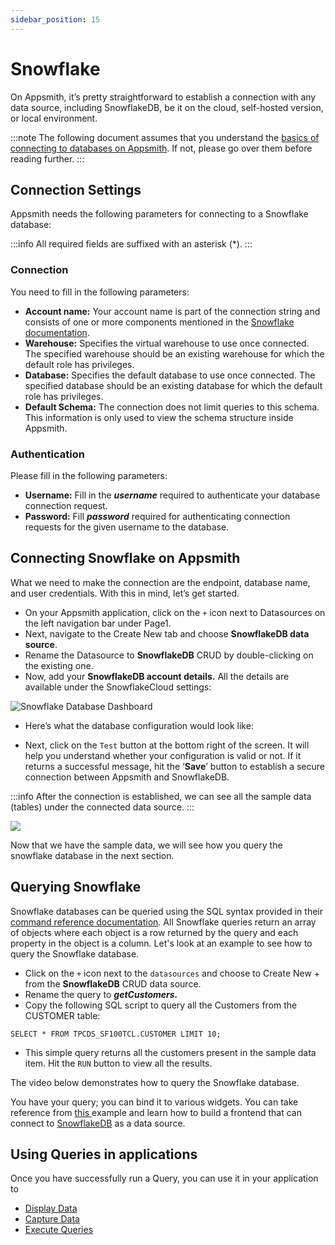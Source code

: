 ```yaml
---
sidebar_position: 15
---
```

# Snowflake

On Appsmith, it’s pretty straightforward to establish a connection with any data source, including SnowflakeDB, be it on the cloud, self-hosted version, or local environment.

:::note
The following document assumes that you understand the [basics of connecting to databases on Appsmith](/core-concepts/connecting-to-data-sources/connecting-to-databases.md#connecting-to-a-database). If not, please go over them before reading further.
:::

## Connection Settings

Appsmith needs the following parameters for connecting to a Snowflake database:

:::info
All required fields are suffixed with an asterisk (\*).
:::

### **Connection**

You need to fill in the following parameters:

* **Account name:** Your account name is part of the connection string and consists of one or more components mentioned in the [Snowflake documentation](https://docs.snowflake.com/en/user-guide/admin-account-identifier.html).
* **Warehouse:** Specifies the virtual warehouse to use once connected. The specified warehouse should be an existing warehouse for which the default role has privileges.
* **Database:** Specifies the default database to use once connected. The specified database should be an existing database for which the default role has privileges.
* **Default Schema:** The connection does not limit queries to this schema. This information is only used to view the schema structure inside Appsmith.

### **Authentication**

Please fill in the following parameters:

* **Username:** Fill in the _**username**_ required to authenticate your database connection request.
* **Password:** Fill _**password**_ required for authenticating connection requests for the given username to the database.

## Connecting Snowflake on Appsmith <a href="#heading-getting-started-connecting-snowflake-on-appsmith" id="heading-getting-started-connecting-snowflake-on-appsmith"></a>

What we need to make the connection are the endpoint, database name, and user credentials. With this in mind, let’s get started.

* On your Appsmith application, click on the `+` icon next to Datasources on the left navigation bar under Page1.
* Next, navigate to the Create New tab and choose **SnowflakeDB data source**.
* Rename the Datasource to **SnowflakeDB** CRUD by double-clicking on the existing one.
* Now, add your **SnowflakeDB account details.** All the details are available under the SnowflakeCloud settings:

![Snowflake Database Dashboard](/img/Snowflake_db_.jpeg)

* Here’s what the database configuration would look like:

<VideoEmbed host="youtube" videoId="7ZFvDXiIez0" title="Connecting Snowflake on Appsmith" caption="Connecting Snowflake on Appsmith"/>

* Next, click on the `Test` button at the bottom right of the screen. It will help you understand whether your configuration is valid or not. If it returns a successful message, hit the ‘**Save**’ button to establish a secure connection between Appsmith and SnowflakeDB.

:::info
After the connection is established, we can see all the sample data (tables) under the connected data source.
:::

![](/img/Snowflake_db_crud_sa9.jpeg)

Now that we have the sample data, we will see how you query the snowflake database in the next section.

## Querying Snowflake

Snowflake databases can be queried using the SQL syntax provided in their [command reference documentation](https://docs.snowflake.com/en/sql-reference-commands.html). All Snowflake queries return an array of objects where each object is a row returned by the query and each property in the object is a column. Let's look at an example to see how to query the Snowflake database.

* Click on the `+` icon next to the `datasources` and choose to Create New + from the **SnowflakeDB** CRUD data source.
* Rename the query to _**getCustomers.**_
* Copy the following SQL script to query all the Customers from the CUSTOMER table:

```
SELECT * FROM TPCDS_SF100TCL.CUSTOMER LIMIT 10;
```

* This simple query returns all the customers present in the sample data item. Hit the `RUN` button to view all the results.

The video below demonstrates how to query the Snowflake database.

<VideoEmbed host="youtube" videoId="JXOS1dJU8ZM" title="Querying Snowflake" caption="Querying Snowflake"/>

You have your query; you can bind it to various widgets. You can take reference from [this ](https://appsmith.hashnode.dev/a-simple-front-end-for-your-snowflakedb-datasource)example and learn how to build a frontend that can connect to [SnowflakeDB](https://www.snowflake.com/) as a data source.

## Using Queries in applications

Once you have successfully run a Query, you can use it in your application to

* [Display Data](/core-concepts/data-access-and-binding/displaying-data-read/)
* [Capture Data](/core-concepts/data-access-and-binding/capturing-data-write/)
* [Execute Queries](/core-concepts/data-access-and-binding/querying-a-database/)
